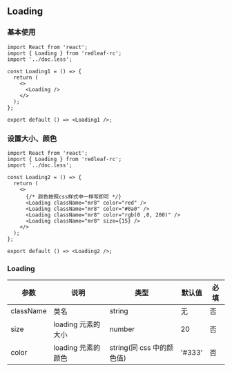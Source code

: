 ## Loading

### 基本使用

```tsx
import React from 'react';
import { Loading } from 'redleaf-rc';
import '../doc.less';

const Loading1 = () => {
  return (
    <>
      <Loading />
    </>
  );
};

export default () => <Loading1 />;
```

### 设置大小、颜色

```tsx
import React from 'react';
import { Loading } from 'redleaf-rc';
import '../doc.less';

const Loading2 = () => {
  return (
    <>
      {/* 颜色按照css样式中一样写即可 */}
      <Loading className="mr8" color="red" />
      <Loading className="mr8" color="#0a0" />
      <Loading className="mr8" color="rgb(0 ,0, 200)" />
      <Loading className="mr8" size={15} />
    </>
  );
};

export default () => <Loading2 />;
```

### Loading

| 参数      | 说明               | 类型                      | 默认值 | 必填 |
| --------- | ------------------ | ------------------------- | ------ | ---- |
| className | 类名               | string                    | 无     | 否   |
| size      | loading 元素的大小 | number                    | 20     | 否   |
| color     | loading 元素的颜色 | string(同 css 中的颜色值) | '#333' | 否   |
